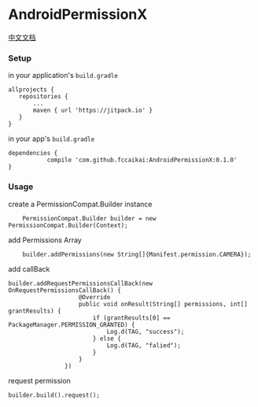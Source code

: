# AndroidPermissionX

[中文文档](https://github.com/fccaikai/AndroidPermissionX/blob/master/README_ZH.md)

### Setup

in your application's ```build.gradle```

 ```
allprojects {
	repositories {
		...
		maven { url 'https://jitpack.io' }
	}
}

 ```
 
 in your app's ```build.gradle```
 
 ```
 dependencies {
	        compile 'com.github.fccaikai:AndroidPermissionX:0.1.0'
 }
 ```

### Usage

create a PermissionCompat.Builder instance

```
	PermissionCompat.Builder builder = new PermissionCompat.Builder(Context);
```

add Permissions Array

```
	builder.addPermissions(new String[]{Manifest.permission.CAMERA});
```

add callBack

```
builder.addRequestPermissionsCallBack(new OnRequestPermissionsCallBack() {
                    @Override
                    public void onResult(String[] permissions, int[] grantResults) {
                        if (grantResults[0] == PackageManager.PERMISSION_GRANTED) {
                            Log.d(TAG, "success");
                        } else {
                            Log.d(TAG, "falied");
                        }
                    }
                })
```

request permission

```
builder.build().request();

```